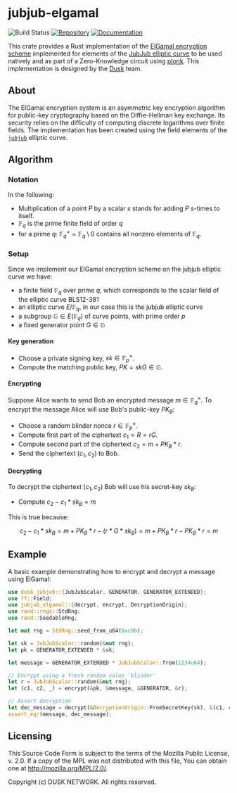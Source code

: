 # jubjub-elgamal

![Build Status](https://github.com/dusk-network/jubjub-elgamal/workflows/Continuous%20integration/badge.svg)
[![Repository](https://img.shields.io/badge/github-elgamal-blueviolet?logo=github)](https://github.com/dusk-network/jubjub-elgamal)
[![Documentation](https://img.shields.io/badge/docs-elgamal-blue?logo=rust)](https://docs.rs/jubjub-elgamal/)

This crate provides a Rust implementation of the [ElGamal encryption scheme](https://link.springer.com/chapter/10.1007/3-540-39568-7_2) implemented for elements of the [JubJub elliptic curve](https://github.com/dusk-network/jubjub) to be used natively and as part of a Zero-Knowledge circuit using [plonk](https://github.com/dusk-network/plonk). This implementation is designed by the [Dusk](https://dusk.network) team.

## About
The ElGamal encryption system is an asymmetric key encryption algorithm for public-key cryptography based on the Diffie-Hellman key exchange.
Its security relies on the difficulty of computing discrete logarithms over finite fields.
The implementation has been created using the field elements of the [`jubjub`](https://github.com/dusk-network/jubjub) elliptic curve.

## Algorithm

### Notation

In the following:
- Multiplication of a point $P$ by a scalar $s$ stands for adding $P$ $s$-times to itself.
- $\mathbb{F}_q$ is the prime finite field of order $q$
- for a prime $q$: $\mathbb{F}_q^× =  \mathbb{F}_q \setminus 0$ contains all nonzero elements of $\mathbb{F}_q$.

### Setup

Since we implement our ElGamal encryption scheme on the jubjub elliptic curve we have:
- a finite field $\mathbb{F}_q$ over prime $q$, which corresponds to the scalar field of the elliptic curve BLS12-381
- an elliptic curve $E / \mathbb{F}_q$, in our case this is the jubjub elliptic curve
- a subgroup $\mathbb{G} \in E(\mathbb{F}_q)$ of curve points, with prime order $p$
- a fixed generator point $G \in \mathbb{G}$

#### Key generation

- Choose a private signing key, $sk \in \mathbb{F}_p^×$.
- Compute the matching public key, $PK = skG \in \mathbb{G}$.

#### Encrypting

Suppose Alice wants to send Bob an encrypted message $m \in \mathbb{F}_q^×$.
To encrypt the message Alice will use Bob's public-key $PK_B$:

- Choose a random blinder nonce $r \in \mathbb{F}_p^×$.
- Compute first part of the ciphertext $c_1 = R = rG$.
- Compute second part of the ciphertext $c_2 = m + PK_B * r$.
- Send the ciphertext $(c_1, c_2)$ to Bob.

#### Decrypting

To decrypt the ciphertext $(c_1, c_2)$ Bob will use his secret-key $sk_B$:


- Compute $c_2 - c_1 * sk_B = m$

This is true because:
```math
c_2 - c_1 * sk_B = m + PK_B * r - (r * G * sk_B) = m + PK_B * r - PK_B * r = m
```

## Example

A basic example demonstrating how to encrypt and decrypt a message using ElGamal:
```rust
use dusk_jubjub::{JubJubScalar, GENERATOR, GENERATOR_EXTENDED};
use ff::Field;
use jubjub_elgamal::{decrypt, encrypt, DecryptionOrigin};
use rand::rngs::StdRng;
use rand::SeedableRng;

let mut rng = StdRng::seed_from_u64(0xc0b);

let sk = JubJubScalar::random(&mut rng);
let pk = GENERATOR_EXTENDED * &sk;

let message = GENERATOR_EXTENDED * JubJubScalar::from(1234u64);

// Encrypt using a fresh random value 'blinder'
let r = JubJubScalar::random(&mut rng);
let (c1, c2, _) = encrypt(&pk, &message, &GENERATOR, &r);

// Assert decryption
let dec_message = decrypt(&DecryptionOrigin::FromSecretKey(sk), &(c1, c2));
assert_eq!(message, dec_message);
```

## Licensing
This Source Code Form is subject to the terms of the Mozilla Public
License, v. 2.0. If a copy of the MPL was not distributed with this
file, You can obtain one at http://mozilla.org/MPL/2.0/.

Copyright (c) DUSK NETWORK. All rights reserved.
